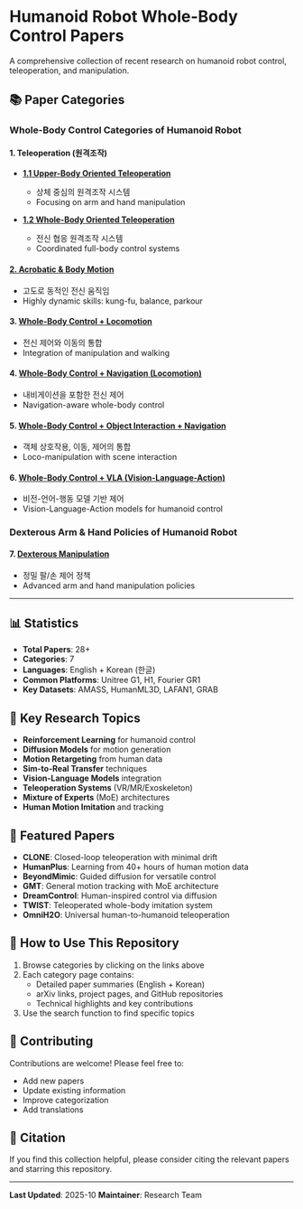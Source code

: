 # Humanoid Robot Whole-Body Control Papers

A comprehensive collection of recent research on humanoid robot control, teleoperation, and manipulation.

## 📚 Paper Categories

### Whole-Body Control Categories of Humanoid Robot

#### 1. Teleoperation (원격조작)
- **[1.1 Upper-Body Oriented Teleoperation](./docs/upperbody-teleoperation.md)**
  - 상체 중심의 원격조작 시스템
  - Focusing on arm and hand manipulation
  
- **[1.2 Whole-Body Oriented Teleoperation](./docs/wholebody-teleoperation.md)**
  - 전신 협응 원격조작 시스템
  - Coordinated full-body control systems

#### [2. Acrobatic & Body Motion](./docs/acrobatic-motion.md)
- 고도로 동적인 전신 움직임
- Highly dynamic skills: kung-fu, balance, parkour

#### 3. [Whole-Body Control + Locomotion](./docs/control-locomotion.md)
- 전신 제어와 이동의 통합
- Integration of manipulation and walking

#### 4. [Whole-Body Control + Navigation (Locomotion)](./docs/control-navigation.md)
- 내비게이션을 포함한 전신 제어
- Navigation-aware whole-body control

#### 5. [Whole-Body Control + Object Interaction + Navigation](./docs/control-interaction-navigation.md)
- 객체 상호작용, 이동, 제어의 통합
- Loco-manipulation with scene interaction

#### 6. [Whole-Body Control + VLA (Vision-Language-Action)](./docs/control-vla.md)
- 비전-언어-행동 모델 기반 제어
- Vision-Language-Action models for humanoid control

### Dexterous Arm & Hand Policies of Humanoid Robot

#### 7. [Dexterous Manipulation](./docs/dexterous-manipulation.md)
- 정밀 팔/손 제어 정책
- Advanced arm and hand manipulation policies

---

## 📊 Statistics

- **Total Papers**: 28+
- **Categories**: 7
- **Languages**: English + Korean (한글)
- **Common Platforms**: Unitree G1, H1, Fourier GR1
- **Key Datasets**: AMASS, HumanML3D, LAFAN1, GRAB

## 🔑 Key Research Topics

- **Reinforcement Learning** for humanoid control
- **Diffusion Models** for motion generation
- **Motion Retargeting** from human data
- **Sim-to-Real Transfer** techniques
- **Vision-Language Models** integration
- **Teleoperation Systems** (VR/MR/Exoskeleton)
- **Mixture of Experts** (MoE) architectures
- **Human Motion Imitation** and tracking

## 🌟 Featured Papers

- **CLONE**: Closed-loop teleoperation with minimal drift
- **HumanPlus**: Learning from 40+ hours of human motion data
- **BeyondMimic**: Guided diffusion for versatile control
- **GMT**: General motion tracking with MoE architecture
- **DreamControl**: Human-inspired control via diffusion
- **TWIST**: Teleoperated whole-body imitation system
- **OmniH2O**: Universal human-to-humanoid teleoperation

## 📖 How to Use This Repository

1. Browse categories by clicking on the links above
2. Each category page contains:
   - Detailed paper summaries (English + Korean)
   - arXiv links, project pages, and GitHub repositories
   - Technical highlights and key contributions
3. Use the search function to find specific topics

## 🤝 Contributing

Contributions are welcome! Please feel free to:
- Add new papers
- Update existing information
- Improve categorization
- Add translations

## 📝 Citation

If you find this collection helpful, please consider citing the relevant papers and starring this repository.

---

**Last Updated**: 2025-10
**Maintainer**: Research Team
